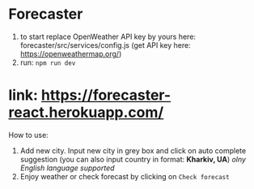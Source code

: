 # Forecaster
1. to start replace OpenWeather API key by yours here: forecaster/src/services/config.js
(get API key here: https://openweathermap.org/)
2. run: `npm run dev` 

# link: https://forecaster-react.herokuapp.com/

How to use:
1. Add new city.
Input new city in grey box and click on auto complete suggestion (you can also input country in format: **Kharkiv, UA**) _olny English language supported_
2. Enjoy weather or check forecast by clicking on `Check forecast`

  
